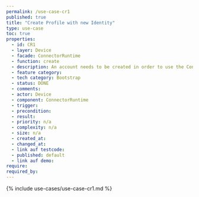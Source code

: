 ```yaml
---
permalink: /use-case-cr1
published: true
title: "Create Profile with new Identity"
type: use-case
toc: true
properties:
  - id: CR1
  - layer: Device
  - facade: ConnectorRuntime
  - function: create
  - description: An account needs to be created in order to use the Connector.
  - feature category:
  - tech category: Bootstrap
  - status: DONE
  - comments:
  - actor: Device
  - component: ConnectorRuntime
  - trigger:
  - precondition:
  - result:
  - priority: n/a
  - complexity: n/a
  - size: n/a
  - created_at:
  - changed_at:
  - link auf testcode:
  - published: default
  - link auf demo:
require:
required_by:
---
```


{% include use-cases/use-case-cr1.md %}
